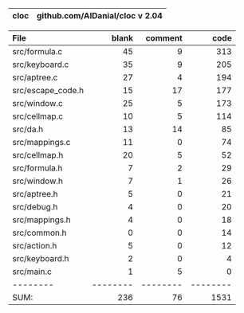 cloc|github.com/AlDanial/cloc v 2.04
--- | ---

File|blank|comment|code
:-------|-------:|-------:|-------:
src/formula.c|45|9|313
src/keyboard.c|35|9|205
src/aptree.c|27|4|194
src/escape_code.h|15|17|177
src/window.c|25|5|173
src/cellmap.c|10|5|114
src/da.h|13|14|85
src/mappings.c|11|0|74
src/cellmap.h|20|5|52
src/formula.h|7|2|29
src/window.h|7|1|26
src/aptree.h|5|0|21
src/debug.h|4|0|20
src/mappings.h|4|0|18
src/common.h|0|0|14
src/action.h|5|0|12
src/keyboard.h|2|0|4
src/main.c|1|5|0
--------|--------|--------|--------
SUM:|236|76|1531
